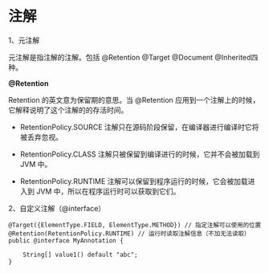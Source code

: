 # 注解

1、元注解

元注解是指注解的注解。包括  @Retention @Target @Document @Inherited四种。

**@Retention**

Retention 的英文意为保留期的意思。当 @Retention 应用到一个注解上的时候，它解释说明了这个注解的的存活时间。

* RetentionPolicy.SOURCE 注解只在源码阶段保留，在编译器进行编译时它将被丢弃忽视。

* RetentionPolicy.CLASS 注解只被保留到编译进行的时候，它并不会被加载到 JVM 中。

* RetentionPolicy.RUNTIME 注解可以保留到程序运行的时候，它会被加载进入到 JVM 中，所以在程序运行时可以获取到它们。

2、自定义注解（@interface）

```
@Target({ElementType.FIELD, ElementType.METHOD}) // 指定注解可以使用的位置
@Retention(RetentionPolicy.RUNTIME) // 运行时读取注解信息（不加无法读取）
public @interface MyAnnotation {

    String[] value1() default "abc";
}
```



